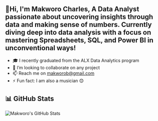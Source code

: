 ##  👋Hi, I'm Makworo Charles, A Data Analyst passionate about uncovering insights through data and making sense of numbers. Currently diving deep into data analysis with a focus on mastering Spreadsheets, SQL, and Power BI in unconventional ways!

- 🎓 I recently graduated from the ALX Data Analytics program
- 👯 I’m looking to collaborate on any project
- 📫 Reach me on makworob@gmail.com
- ⚡ Fun fact: I am also a musician 😊

## 📊 GitHub Stats  

![Makworo's GitHub Stats](https://github-readme-stats.vercel.app/api?username=Makworo-Charles&show_icons=true&theme=radical)

<!--
**Makworo-Charles/Makworo-Charles** is a ✨ _special_ ✨ repository because its `README.md` (this file) appears on your GitHub profile.
-->
